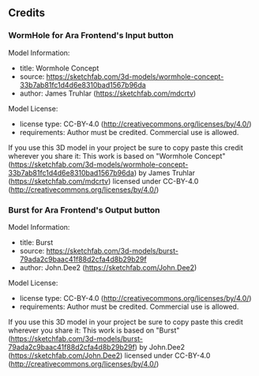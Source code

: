 ## Credits

### WormHole for Ara Frontend's Input button
Model Information:
* title:	Wormhole Concept
* source:	https://sketchfab.com/3d-models/wormhole-concept-33b7ab81fc1d4d6e8310bad1567b96da
* author:	James Truhlar (https://sketchfab.com/mdcrtv)

Model License:
* license type:	CC-BY-4.0 (http://creativecommons.org/licenses/by/4.0/)
* requirements:	Author must be credited. Commercial use is allowed.

If you use this 3D model in your project be sure to copy paste this credit wherever you share it:
This work is based on "Wormhole Concept" (https://sketchfab.com/3d-models/wormhole-concept-33b7ab81fc1d4d6e8310bad1567b96da) by James Truhlar (https://sketchfab.com/mdcrtv) licensed under CC-BY-4.0 (http://creativecommons.org/licenses/by/4.0/)


### Burst for Ara Frontend's Output button
Model Information:
* title:	Burst
* source:	https://sketchfab.com/3d-models/burst-79ada2c9baac41f88d2cfa4d8b29b29f
* author:	John.Dee2 (https://sketchfab.com/John.Dee2)

Model License:
* license type:	CC-BY-4.0 (http://creativecommons.org/licenses/by/4.0/)
* requirements:	Author must be credited. Commercial use is allowed.

If you use this 3D model in your project be sure to copy paste this credit wherever you share it:
This work is based on "Burst" (https://sketchfab.com/3d-models/burst-79ada2c9baac41f88d2cfa4d8b29b29f) by John.Dee2 (https://sketchfab.com/John.Dee2) licensed under CC-BY-4.0 (http://creativecommons.org/licenses/by/4.0/)